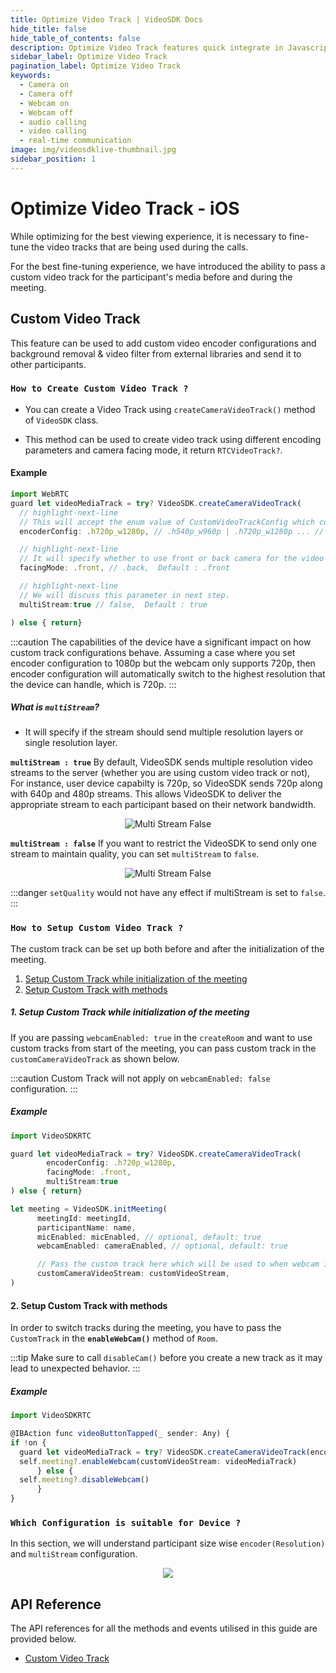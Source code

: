 ```yaml
---
title: Optimize Video Track | VideoSDK Docs
hide_title: false
hide_table_of_contents: false
description: Optimize Video Track features quick integrate in Javascript, React JS, Android, IOS, React Native, Flutter with Video SDK to add live video & audio conferencing to your applications.
sidebar_label: Optimize Video Track
pagination_label: Optimize Video Track
keywords:
  - Camera on
  - Camera off
  - Webcam on
  - Webcam off
  - audio calling
  - video calling
  - real-time communication
image: img/videosdklive-thumbnail.jpg
sidebar_position: 1
---
```


# Optimize Video Track - iOS

While optimizing for the best viewing experience, it is necessary to fine-tune the video tracks that are being used during the calls.

For the best fine-tuning experience, we have introduced the ability to pass a custom video track for the participant's media before and during the meeting.

## Custom Video Track

This feature can be used to add custom video encoder configurations and background removal & video filter from external libraries and send it to other participants.

### `How to Create Custom Video Track ?`

- You can create a Video Track using `createCameraVideoTrack()` method of `VideoSDK` class.

- This method can be used to create video track using different encoding parameters and camera facing mode, it return `RTCVideoTrack?`.

#### Example

```javascript
import WebRTC
guard let videoMediaTrack = try? VideoSDK.createCameraVideoTrack(
  // highlight-next-line
  // This will accept the enum value of CustomVideoTrackConfig which contains resolution (height x width) of video you want to capture.
  encoderConfig: .h720p_w1280p, // .h540p_w960p | .h720p_w1280p ... // Default : .h360p_w640p

  // highlight-next-line
  // It will specify whether to use front or back camera for the video track.
  facingMode: .front, // .back,  Default : .front

  // highlight-next-line
  // We will discuss this parameter in next step.
  multiStream:true // false,  Default : true

) else { return}
```

:::caution
The capabilities of the device have a significant impact on how custom track configurations behave. Assuming a case where you set encoder configuration to 1080p but the webcam only supports 720p, then encoder configuration will automatically switch to the highest resolution that the device can handle, which is 720p.
:::

##### What is `multiStream`?

- It will specify if the stream should send multiple resolution layers or single resolution layer.

**`multiStream : true`** By default, VideoSDK sends multiple resolution video streams to the server (whether you are using custom video track or not), For instance, user device capabilty is 720p, so VideoSDK sends 720p along with 640p and 480p streams. This allows VideoSDK to deliver the appropriate stream to each participant based on their network bandwidth.

<center>

![Multi Stream False](/img/multistream_true.png)

</center>

**`multiStream : false`** If you want to restrict the VideoSDK to send only one stream to maintain quality, you can set `multiStream` to `false`.

<center>

![Multi Stream False](/img/multistream_false.png)

</center>

:::danger
`setQuality` would not have any effect if multiStream is set to `false`.
:::

### `How to Setup Custom Video Track ?`

The custom track can be set up both before and after the initialization of the meeting.

1. [Setup Custom Track while initialization of the meeting](#1-setup-custom-track-while-initialization-of-the-meeting)
2. [Setup Custom Track with methods](#2-setup-custom-track-with-methods)

##### 1. Setup Custom Track while initialization of the meeting

If you are passing `webcamEnabled: true` in the `createRoom` and want to use custom tracks from start of the meeting, you can pass custom track in the `customCameraVideoTrack` as shown below.

:::caution
Custom Track will not apply on `webcamEnabled: false` configuration.
:::

##### Example

```javascript
import VideoSDKRTC

guard let videoMediaTrack = try? VideoSDK.createCameraVideoTrack(
 		encoderConfig: .h720p_w1280p,
		facingMode: .front,
		multiStream:true
) else { return}

let meeting = VideoSDK.initMeeting(
      meetingId: meetingId,
      participantName: name,
      micEnabled: micEnabled, // optional, default: true
      webcamEnabled: cameraEnabled, // optional, default: true

      // Pass the custom track here which will be used to when webcam is auto started
      customCameraVideoStream: customVideoStream,
)

```

#### 2. Setup Custom Track with methods

In order to switch tracks during the meeting, you have to pass the `CustomTrack` in the **`enableWebCam()`** method of `Room`.

:::tip
Make sure to call `disableCam()` before you create a new track as it may lead to unexpected behavior.
:::

##### Example

```javascript
import VideoSDKRTC

@IBAction func videoButtonTapped(_ sender: Any) {
if !on {
  guard let videoMediaTrack = try? VideoSDK.createCameraVideoTrack(encoderConfig: .h360p_w480p, facingMode: .front, multiStream: false) else { return}
  self.meeting?.enableWebcam(customVideoStream: videoMediaTrack)
      } else {
  self.meeting?.disableWebcam()
      }
}

```

### `Which Configuration is suitable for Device ?`

In this section, we will understand participant size wise `encoder(Resolution)` and `multiStream` configuration.

<center>
<img src='https://cdn.videosdk.live/website-resources/docs-resources/mobile_device_config.png' />
</center>

## API Reference

The API references for all the methods and events utilised in this guide are provided below.

- [Custom Video Track](/flutter/api/sdk-reference/custom-tracks#custom-video-track)
